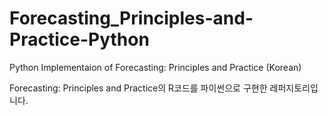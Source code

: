 # Forecasting_Principles-and-Practice-Python
Python Implementaion of Forecasting: Principles and Practice (Korean)

Forecasting: Principles and Practice의 R코드를 파이썬으로 구현한 레퍼지토리입니다.
